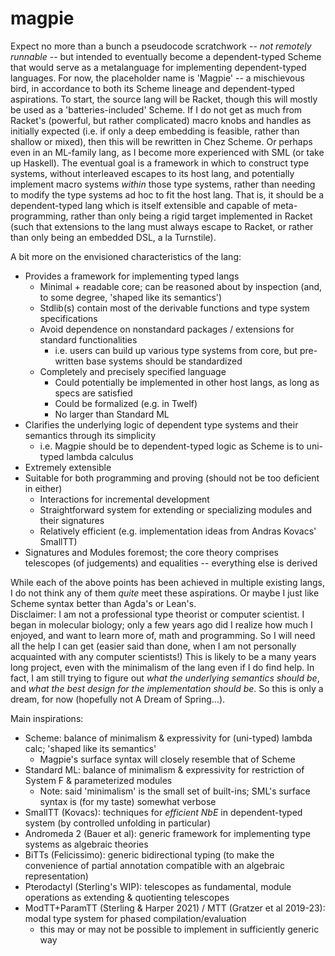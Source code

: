 # magpie
Expect no more than a bunch a pseudocode scratchwork -- *not remotely runnable* -- but intended to eventually become a dependent-typed Scheme that would serve as a metalanguage
for implementing dependent-typed languages.
For now, the placeholder name is 'Magpie' -- a mischievous bird, in accordance to both its Scheme lineage and dependent-typed aspirations.
To start, the source lang will be Racket, though this will mostly be used as a 'batteries-included' Scheme. If I do not get as much from Racket's (powerful, but rather 
complicated) macro knobs and handles as initially expected (i.e. if only a deep embedding is feasible, rather than shallow or mixed), then this will be rewritten in Chez Scheme. 
Or perhaps even in an ML-family lang, as I become more experienced with SML (or take up Haskell).
The eventual goal is a framework in which to construct type systems, without interleaved escapes to its host lang, and potentially implement macro systems *within* those type 
systems, rather than needing to modify the type systems ad hoc to fit the host lang. 
That is, it should be a dependent-typed lang which is itself extensible and capable of meta-programming, rather than only being a rigid target implemented in Racket (such that 
extensions to the lang must always escape to Racket, or rather than only being an embedded DSL, a la Turnstile).

A bit more on the envisioned characteristics of the lang:
- Provides a framework for implementing typed langs
  - Minimal + readable core; can be reasoned about by inspection (and, to some degree, 'shaped like its semantics')
  - Stdlib(s) contain most of the derivable functions and type system specifications
  - Avoid dependence on nonstandard packages / extensions for standard functionalities
    - i.e. users can build up various type systems from core, but pre-written base systems should be standardized
  - Completely and precisely specified language
    - Could potentially be implemented in other host langs, as long as specs are satisfied
    - Could be formalized (e.g. in Twelf)
    - No larger than Standard ML
- Clarifies the underlying logic of dependent type systems and their semantics through its simplicity
  - i.e. Magpie should be to dependent-typed logic as Scheme is to uni-typed lambda calculus
- Extremely extensible
- Suitable for both programming and proving (should not be too deficient in either)
  - Interactions for incremental development
  - Straightforward system for extending or specializing modules and their signatures
  - Relatively efficient (e.g. implementation ideas from Andras Kovacs' SmallTT)
- Signatures and Modules foremost; the core theory comprises telescopes (of judgements) and equalities -- everything else is derived

While each of the above points has been achieved in multiple existing langs, I do not think any of them *quite* meet these aspirations. Or maybe I just like Scheme syntax
better than Agda's or Lean's.  
Disclaimer: I am not a professional type theorist or computer scientist. I began in molecular biology; only a few years ago did I realize how much I enjoyed, and want to learn
more of, math and programming. So I will need all the help I can get (easier said than done, when I am not personally acquainted with any computer scientists!)
This is likely to be a many years long project, even with the minimalism of the lang even if I do find help. In fact, I am still trying to figure out *what the underlying
semantics should be*, and *what the best design for the implementation should be*. So this is only a dream, for now (hopefully not A Dream of Spring...).

Main inspirations:
- Scheme: balance of minimalism & expressivity for (uni-typed) lambda calc; 'shaped like its semantics'
  - Magpie's surface syntax will closely resemble that of Scheme
- Standard ML: balance of minimalism & expressivity for restriction of System F & parameterized modules
  - Note: said 'minimalism' is the small set of built-ins; SML's surface syntax is (for my taste) somewhat verbose
- SmallTT (Kovacs): techniques for *efficient NbE* in dependent-typed system (by controlled unfolding in particular)
- Andromeda 2 (Bauer et al): generic framework for implementing type systems as algebraic theories
- BiTTs (Felicissimo): generic bidirectional typing (to make the convenience of partial annotation compatible with an algebraic representation)
- Pterodactyl (Sterling's WIP): telescopes as fundamental, module operations as extending & quotienting telescopes
- ModTT+ParamTT (Sterling & Harper 2021) / MTT (Gratzer et al 2019-23): modal type system for phased compilation/evaluation
  - this may or may not be possible to implement in sufficiently generic way

